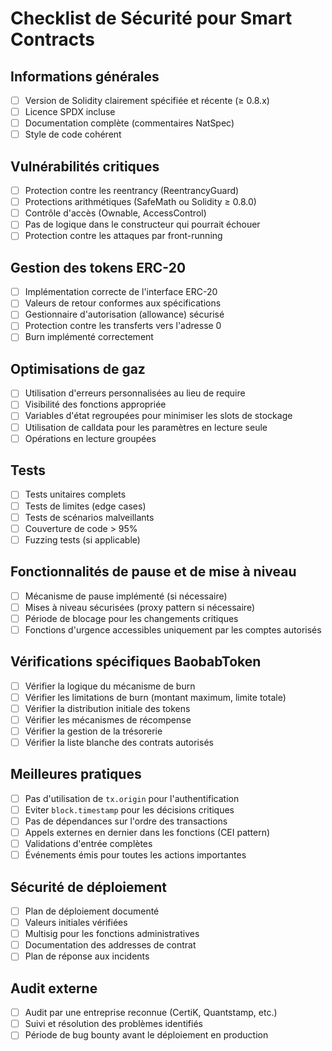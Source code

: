 # Checklist de Sécurité pour Smart Contracts

## Informations générales
- [ ] Version de Solidity clairement spécifiée et récente (≥ 0.8.x)
- [ ] Licence SPDX incluse
- [ ] Documentation complète (commentaires NatSpec)
- [ ] Style de code cohérent

## Vulnérabilités critiques
- [ ] Protection contre les reentrancy (ReentrancyGuard)
- [ ] Protections arithmétiques (SafeMath ou Solidity ≥ 0.8.0)
- [ ] Contrôle d'accès (Ownable, AccessControl)
- [ ] Pas de logique dans le constructeur qui pourrait échouer
- [ ] Protection contre les attaques par front-running

## Gestion des tokens ERC-20
- [ ] Implémentation correcte de l'interface ERC-20
- [ ] Valeurs de retour conformes aux spécifications
- [ ] Gestionnaire d'autorisation (allowance) sécurisé
- [ ] Protection contre les transferts vers l'adresse 0
- [ ] Burn implémenté correctement

## Optimisations de gaz
- [ ] Utilisation d'erreurs personnalisées au lieu de require
- [ ] Visibilité des fonctions appropriée
- [ ] Variables d'état regroupées pour minimiser les slots de stockage
- [ ] Utilisation de calldata pour les paramètres en lecture seule
- [ ] Opérations en lecture groupées

## Tests
- [ ] Tests unitaires complets
- [ ] Tests de limites (edge cases)
- [ ] Tests de scénarios malveillants
- [ ] Couverture de code > 95%
- [ ] Fuzzing tests (si applicable)

## Fonctionnalités de pause et de mise à niveau
- [ ] Mécanisme de pause implémenté (si nécessaire)
- [ ] Mises à niveau sécurisées (proxy pattern si nécessaire)
- [ ] Période de blocage pour les changements critiques
- [ ] Fonctions d'urgence accessibles uniquement par les comptes autorisés

## Vérifications spécifiques BaobabToken
- [ ] Vérifier la logique du mécanisme de burn
- [ ] Vérifier les limitations de burn (montant maximum, limite totale)
- [ ] Vérifier la distribution initiale des tokens
- [ ] Vérifier les mécanismes de récompense
- [ ] Vérifier la gestion de la trésorerie
- [ ] Vérifier la liste blanche des contrats autorisés

## Meilleures pratiques
- [ ] Pas d'utilisation de `tx.origin` pour l'authentification
- [ ] Eviter `block.timestamp` pour les décisions critiques
- [ ] Pas de dépendances sur l'ordre des transactions
- [ ] Appels externes en dernier dans les fonctions (CEI pattern)
- [ ] Validations d'entrée complètes
- [ ] Événements émis pour toutes les actions importantes

## Sécurité de déploiement
- [ ] Plan de déploiement documenté
- [ ] Valeurs initiales vérifiées
- [ ] Multisig pour les fonctions administratives
- [ ] Documentation des addresses de contrat
- [ ] Plan de réponse aux incidents

## Audit externe
- [ ] Audit par une entreprise reconnue (CertiK, Quantstamp, etc.)
- [ ] Suivi et résolution des problèmes identifiés
- [ ] Période de bug bounty avant le déploiement en production 